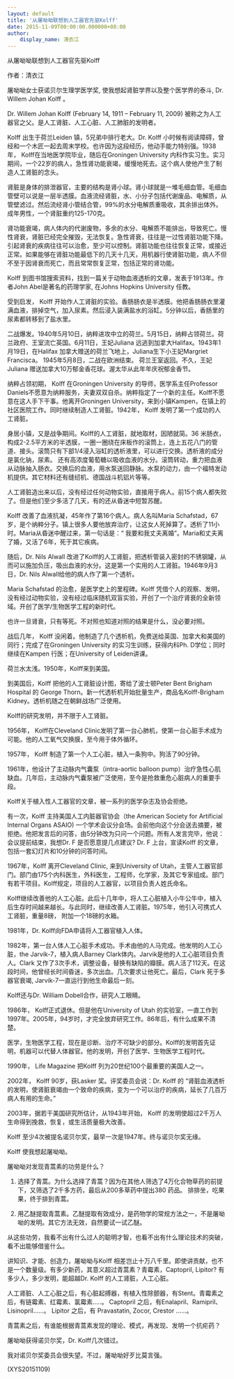 ```yaml
---
layout: default
title: '从屠呦呦联想到人工器官先驱Kolff'
date: 2015-11-09T00:00:00.000000+08:00
author:
    display_name: 清衣江
---
```


从屠呦呦联想到人工器官先驱Kolff

作者：清衣江

屠呦呦女士获诺贝尔生理学医学奖, 使我想起肾脏学界以及整个医学界的泰斗, Dr. Willem Johan Kolff 。

Dr. Willem Johan Kolff (February 14, 1911 – February 11, 2009) 被称之为人工器官之父。是人工肾脏、人工心脏、人工肺脏的发明者。

Kolff 出生于荷兰Leiden 镇，5兄弟中排行老大。Dr. Kolff 小时候有阅读障碍，曾经和一个木匠一起去周末学校。也许因为这段经历，他动手能力特别强。1938 年， Kolff在当地医学院毕业，随后在Groningen University 内科作实习生。实习期间，一个22岁的病人，急性肾功能衰竭，缓慢地死去。这个病人使他产生了制造人工肾脏的念头。

肾脏是身体的排泄器官，主要的结构是肾小球。肾小球就是一堆毛细血管。毛细血管壁可以说是一层半透膜。血液流经肾脏，水、小分子包括代谢废品、电解质，从管壁滤过。然后流经肾小管结合管，99%的水分电解质重吸收，其余排出体外。成年男性，一个肾脏重约125-170克。

肾功能衰竭，病人体内的代谢废物，多余的水分、电解质不能排出，导致死亡。慢性肾衰，肾脏已经完全摧毁，无法恢复。急性肾衰，往往是一过性肾脏功能下降。引起肾衰的疾病往往可以治愈，至少可以控制。肾脏功能也往往恢复正常，或接近正常。如果能够在肾脏功能最低下的几天十几天，用机器行使肾脏功能，病人不但不至于因肾衰而死亡，而且常常恢复正常，包括正常的肾功能。

Kolff 到图书馆搜索资料，找到一篇关于动物血液透析的文章，发表于1913年。作者John Abel是著名的药理学家, 在Johns Hopkins University 任教。

受到启发， Kolff 开始作人工肾脏的实验。香肠肠衣是半透膜。他把香肠肠衣里灌满血液，排掉空气，加入尿素。然后浸入装满盐水的浴缸。5分钟以后，香肠里的尿素都转移到了盐水里。

二战爆发。1940年5月10日，纳粹进攻中立的荷兰。5月15日，纳粹占领荷兰。荷兰政府、王室流亡英国。6月11日，王妃Juliana 远逃到加拿大Halifax。1943年1月19日，在Halifax 加拿大赠送的荷兰飞地上，Juliana生下小王妃Margriet Francisca。 1945年5月8日，二战在欧洲结束。 荷兰王室返回。不久，王妃Juliana 赠送加拿大10万郁金香花球。渥太华从此年年庆祝郁金香节。

纳粹占领初期， Kolff 在Groningen University 的导师，医学系主任Professor Daniels不愿意为纳粹服务，夫妻双双自杀。纳粹指定了一个新的主任。Kolff不愿意在这人手下干事。他离开Groningen University，来到小镇Kampen，在镇上的社区医院工作。同时继续制造人工肾脏。1942年， Kolff 发明了第一个成功的人工肾脏。

身居小镇，又是战争期间。Kolff的人工肾脏，就地取材，因陋就简。36 米肠衣，构成2-2.5平方米的半透膜，一圈一圈绕在床板作的滚筒上，连上五花八门的管道、接头。滚筒只有下部1/4浸入浴缸的透析液里，可以进行交换。透析液的成分是氯化钠，尿素。 还有高浓度葡萄糖以吸收血液的水分。滚筒转动，重力把血液从动脉抽入肠衣。交换后的血液，用水泵送回静脉。水泵的动力，由一个福特发动机提供。其它材料还有缝纫机、德国战斗机铝片等等。

人工肾脏造出来以后，没有经过任何动物实验，直接用于病人。前15个病人都失败了。但是他们至少多活了几天，有的还从昏迷中短暂苏醒。

Kolff 改善了血液抗凝，45年作了第16个病人。病人名叫Maria Schafstad，67岁，是个纳粹分子。镇上很多人要他放弃治疗，让这女人死掉算了。透析了11小时。Maria从昏迷中醒过来，第一句话是：“ 我要和我丈夫离婚”。Maria和丈夫离了婚，又活了6年，死于其它疾病。

随后，Dr. Nils Alwall 改进了Kolff的人工肾脏，把透析管装入密封的不锈钢罐，从而可以施加负压，吸出血液的水分。这是第一个实用的人工肾脏。1946年9月3日，Dr. Nils Alwall给他的病人作了第一个透析。

Maria Schafstad 的治愈，是医学史上的里程碑。Kolff 凭借个人的观察、发明，没有经过动物实验，没有经过临床随机双盲实验，开创了一个治疗肾衰的全新领域。开创了医学/生物医学工程的新时代。

也许一旦肾衰，只有等死。不对照也知道对照的结果是什么，没必要对照。

战后几年， Kolff 没闲着。他制造了几个透析机，免费送给英国、加拿大和美国的同行；完成了在Groningen University 的实习生训练，获得内科Ph. D学位；同时继续在Kampen 行医；在University of Leiden讲课。

荷兰水太浅。1950年，Kolff来到美国。

到美国后，Kolff 把他的人工肾脏设计图，寄给了波士顿Peter Bent Brigham Hospital 的 George Thorn。新一代透析机开始批量生产，商品名Kolff-Brigham Kidney。透析机随之在朝鲜战场广泛使用。

Kolff的研究发明，并不限于人工肾脏。

1956年， Kolff在Cleveland Clinic发明了第一台心肺机，使第一台心脏手术成为可能。他的人工氧气交换膜，至今用于体外循环。

1957年， Kolff 制造了第一个人工心脏，植入一条狗中。狗活了90分钟。

1961年，他设计了主动脉内气囊泵（intra-aortic balloon pump）治疗急性心肌缺血。几年后，主动脉内气囊泵被广泛使用，至今是抢救重危心脏病人的重要手段。

Kolff关于植入性人工器官的文章，被一系列的医学杂志及协会拒绝。

有一次，Kolff 主持美国人工内脏器官协会（the American Society for Artificial Internal Organs ASAIO) 一个学术会议分会场。会前他向这个分会送去摘要，被拒绝。他把发言后的问答，由5分钟改为只问一个问题。所有人发言完毕，他说：会议提前结束，我想Dr. F 是否愿意提几点建议? Dr. F 上台，宣读Kolff 的文章，包括一套幻灯片和10分钟的问答时间。

1967年，Kolff 离开Cleveland Clinic, 来到University of Utah，主管人工器官部门。部门由175个内科医生，外科医生，工程师，化学家，及其它专家组成。部门有若干项目。Kolff规定，项目的人工器官，以项目负责人姓氏命名。

Kolff继续改善他的人工心脏。此后十几年中，将人工心脏植入小牛公牛中，植入后生存时间越来越长。与此同时，继续改善人工肾脏。1975年，他引入可携式人工肾脏，重量8磅， 附加一个18磅的水箱。

1981年，Dr. Kolff向FDA申请将人工器官植入人体。

1982年，第一台人体人工心脏手术成功。手术由他的人马完成。他发明的人工心脏，the Jarvik-7，植入病人Barney Clark体内。Jarvik是他的人工心脏项目负责人。Clark 又作了3次手术，调整设备，替换有缺陷的瓣膜。病人活了112天。在这段时间，他曾经长时间昏迷，多次出血。几次要求让他死亡。最后，Clark 死于多器官衰竭, Jarvik-7一直运行到他生命最后一刻。

Kolff还与Dr. William Dobell合作，研究人工眼睛。

1986年， Kolff正式退休。但是他在University of Utah 的实验室，一直工作到1997年。2005年，94岁时，才完全放弃研究工作。86年后，有什么成果不清楚。

医学，生物医学工程，现在是诊断、治疗不可缺少的部分。Kolff的发明首先证明，机器可以代替人体器官。他的发明，开创了医学、生物医学工程时代。

1990年， Life Magazine 把Kolff 列为20世纪100个最重要的美国人之一。

2002年， Kolff 90岁，获Lasker 奖。评奖委员会说：Dr. Kolff 的 “肾脏血液透析的发明，使肾脏衰竭由一个致命的疾病，变为一个可以治疗的疾病，延长了几百万病人有用的生命。”

2003年，据若干美国研究所估计，从1943年开始， Kolff 的发明使超过2千万人生命得到挽救，恢复，或生活质量极大改善。

Kolff 至少4次被提名诺贝尔奖，最早一次是1947年。终与诺贝尔奖无缘。

Kolff 使我想起屠呦呦。

屠呦呦对发现青蒿素的功劳是什么？

1. 选择了青蒿。为什么选择了青蒿？因为在其他人筛选了4万化合物草药的前提下，又筛选了2千多方药，最后从200多草药中提出380 药品。 排排坐，吃果果，终于排到青蒿。

2. 用乙醚提取青蒿素。乙醚提取有效成分，是药物学的常规方法之一，不是屠呦呦的发明。其它方法无效，自然要试一试乙醚。

从这些功劳，我看不出有什么过人的聪明才智，也看不出有什么理论技术的突破，看不出能够借鉴什么。

讲知识、才能、创造力，屠呦呦与Kolff 相差岂止十万八千里。即使讲贡献，也不是一个数量级。有多少新药，其意义超过青蒿素？青霉素，Captopril, Lipitor? 有多少人，多少发明，能超越Dr. Kolff 的人工肾脏，人工心脏。

人工肾脏、人工心脏之后，有心脏起搏器，有植入性除颤器，有Stent。青霉素之后，有链霉素、红霉素、氯霉素…..。 Captopril 之后，有Enalapril、Ramipril、Lisinopril……。 Lipitor 之后，有 Pravastatin, Zocor, Crestor ……。

青蒿素之后，有谁能根据青蒿素发现的理论、模式，再发现、发明一个抗疟药？

屠呦呦获得诺贝尔奖，Dr. Kolff几次错过。

我对诺贝尔奖委员会很失望。不过，屠呦呦好歹比莫言强。

(XYS20151109)

